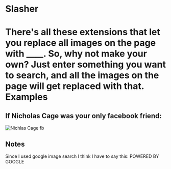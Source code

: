 Slasher
=========

There's all these extensions that let you replace all images on the page with ____. So, why not make your own? Just enter
something you want to search, and all the images on the page will get replaced with that.
<br>
Examples
==========

If Nicholas Cage was your only facebook friend:
-----

![Nichlas Cage fb](http://i.imgur.com/pj4FsKr.png "Nicholas Cage Facebook")
<br>


Notes
----
Since I used google image search I think I have to say this:
POWERED BY GOOGLE
